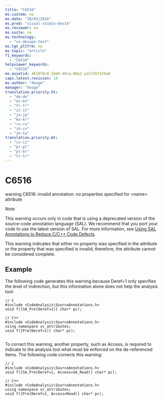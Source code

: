 ```yaml
---
title: "C6516"
ms.custom: na
ms.date: "10/03/2016"
ms.prod: "visual-studio-dev14"
ms.reviewer: na
ms.suite: na
ms.technology: 
  - "vs-devops-test"
ms.tgt_pltfrm: na
ms.topic: "article"
f1_keywords: 
  - "C6516"
helpviewer_keywords: 
  - "C6516"
ms.assetid: 461078c8-18d4-49ca-80a2-a15736f429a0
caps.latest.revision: 14
ms.author: "douge"
manager: "douge"
translation.priority.ht: 
  - "de-de"
  - "es-es"
  - "fr-fr"
  - "it-it"
  - "ja-jp"
  - "ko-kr"
  - "ru-ru"
  - "zh-cn"
  - "zh-tw"
translation.priority.mt: 
  - "cs-cz"
  - "pl-pl"
  - "pt-br"
  - "tr-tr"
---
```

# C6516
warning C6516: invalid annotation: no properties specified for \<name> attribute  
  
> [!NOTE]
>  This warning occurs only in code that is using a deprecated version of the source-code annotation language (SAL). We recommend that you port your code to use the latest version of SAL. For more information, see [Using SAL Annotations to Reduce C/C++ Code Defects](../codequality/using-sal-annotations-to-reduce-c-c---code-defects.md).  
  
 This warning indicates that either no property was specified in the attribute or the property that was specified is invalid; therefore, the attribute cannot be considered complete.  
  
## Example  
 The following code generates this warning because Deref=1 only specifies the level of indirection, but this information alone does not help the analysis tool:  
  
```  
// C  
#include <CodeAnalysis\SourceAnnotations.h>  
void f([SA_Pre(Deref=1)] char* pc);  
  
// C++  
#include <CodeAnalysis\SourceAnnotations.h>  
using namespace vc_attributes;  
void f([Pre(Deref=1)] char* pc);  
  
```  
  
 To correct this warning, another property, such as Access, is required to indicate to the analysis tool what must be enforced on the de-referenced items. The following code corrects this warning:  
  
```  
// C  
#include <CodeAnalysis\SourceAnnotations.h>  
void f([SA_Pre(Deref=1, Access=SA_Read)] char* pc);   
  
// C++  
#include <CodeAnalysis\SourceAnnotations.h>  
using namespace vc_attributes;  
void f([Pre(Deref=1, Access=Read)] char* pc);  
```